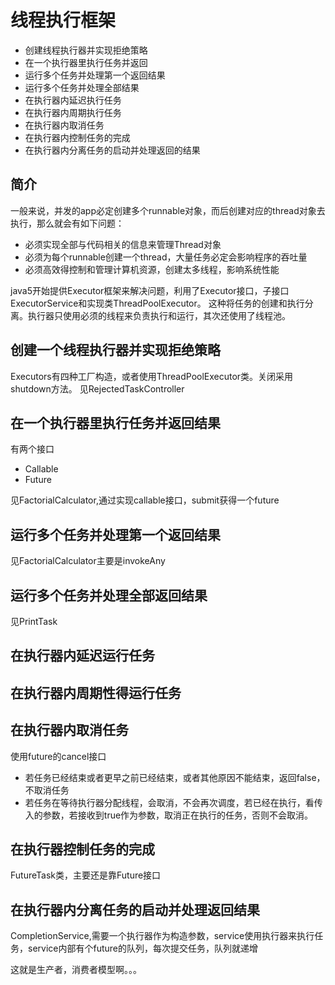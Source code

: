 # 线程执行框架

+   创建线程执行器并实现拒绝策略
+   在一个执行器里执行任务并返回
+   运行多个任务并处理第一个返回结果
+   运行多个任务并处理全部结果
+   在执行器内延迟执行任务
+   在执行器内周期执行任务
+   在执行器内取消任务
+   在执行器内控制任务的完成
+   在执行器内分离任务的启动并处理返回的结果

## 简介

一般来说，并发的app必定创建多个runnable对象，而后创建对应的thread对象去执行，那么就会有如下问题：
+   必须实现全部与代码相关的信息来管理Thread对象
+   必须为每个runnable创建一个thread，大量任务必定会影响程序的吞吐量
+   必须高效得控制和管理计算机资源，创建太多线程，影响系统性能

java5开始提供Executor框架来解决问题，利用了Executor接口，子接口ExecutorService和实现类ThreadPoolExecutor。
这种将任务的创建和执行分离。执行器只使用必须的线程来负责执行和运行，其次还使用了线程池。

## 创建一个线程执行器并实现拒绝策略

Executors有四种工厂构造，或者使用ThreadPoolExecutor类。关闭采用shutdown方法。
见RejectedTaskController

## 在一个执行器里执行任务并返回结果

有两个接口
+   Callable    
+   Future

见FactorialCalculator,通过实现callable接口，submit获得一个future

## 运行多个任务并处理第一个返回结果

见FactorialCalculator主要是invokeAny

## 运行多个任务并处理全部返回结果

见PrintTask

## 在执行器内延迟运行任务

## 在执行器内周期性得运行任务

## 在执行器内取消任务

使用future的cancel接口
+   若任务已经结束或者更早之前已经结束，或者其他原因不能结束，返回false，不取消任务
+   若任务在等待执行器分配线程，会取消，不会再次调度，若已经在执行，看传入的参数，若接收到true作为参数，取消正在执行的任务，否则不会取消。

## 在执行器控制任务的完成

FutureTask类，主要还是靠Future接口

## 在执行器内分离任务的启动并处理返回结果

CompletionService,需要一个执行器作为构造参数，service使用执行器来执行任务，service内部有个future的队列，每次提交任务，队列就递增

这就是生产者，消费者模型啊。。。
